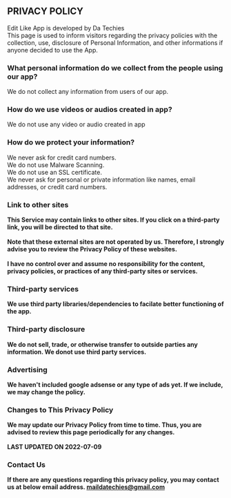 <html lang="en-US"> 
<head>
    <meta charset="UTF-8">
<title> Edit Like|A quick and simple video editor</title>
</head>
</html>

## <b>PRIVACY POLICY</b>
Edit Like App is developed by Da Techies <br>
This page is used to inform visitors regarding the privacy policies with the collection, use, disclosure of Personal Information, and other informations if anyone decided to use the App.

### <b>What personal information do we collect from the people using our app?</b>
We do not collect any information from users of our app.

### <b>How do we use videos or audios created in app?</b>
We do not use any video or audio created in app

### <b>How do we protect your information?</b>
We never ask for credit card numbers. <br>
We do not use Malware Scanning. <br>
We do not use an SSL certificate. <br>
We never ask for personal or private information like names, email addresses, or credit card numbers.

### <b>Link to other sites<b>
This Service may contain links to other sites. If you click on a third-party link, you will be directed to that site. <br><br>
Note that these external sites are not operated by us. Therefore, I strongly advise you to review the Privacy Policy of these websites. <br><br>
I have no control over and assume no responsibility for the content, privacy policies, or practices of any third-party sites or services.

### <b>Third-party services
We use third party libraries/dependencies to facilate better functioning of the app.

### <b>Third-party disclosure</b>
We do not sell, trade, or otherwise transfer to outside parties any information.
We donot use third party services.

### <b>Advertising</b>
We haven't included google adsense or any type of ads yet. If we include, we may change the policy.

### <b>Changes to This Privacy Policy<b>
We may update our Privacy Policy from time to time. Thus, you are advised to review this page periodically for any changes. 
<br><br>
LAST UPDATED ON 2022-07-09

### <b>Contact Us<b>
If there are any questions regarding this privacy policy, you may contact us at below email address.
maildatechies@gmail.com

